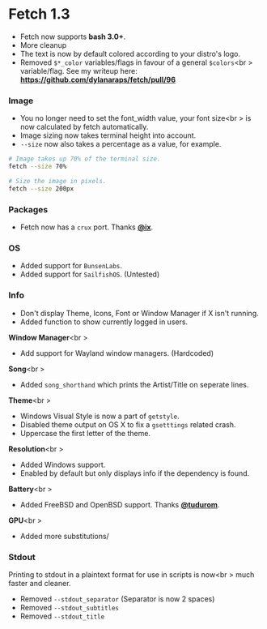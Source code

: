 # Fetch 1.3

- Fetch now supports **bash 3.0+**.
- More cleanup
- The text is now by default colored according to your distro's logo.
- Removed `$*_color` variables/flags in favour of a general `$colors`<br \>
variable/flag. See my writeup here: **https://github.com/dylanaraps/fetch/pull/96**

### Image

- You no longer need to set the font_width value, your font size<br \>
is now calculated by fetch automatically.
- Image sizing now takes terminal height into account.
- `--size` now also takes a percentage as a value, for example.

```sh
# Image takes up 70% of the terminal size.
fetch --size 70%

# Size the image in pixels.
fetch --size 200px
```

### Packages
- Fetch now has a `crux` port. Thanks **[@ix](https://github.com/ix)**.

### OS

- Added support for `BunsenLabs`.
- Added support for `SailfishOS`. (Untested)

### Info

- Don't display Theme, Icons, Font or Window Manager if X isn't running.
- Added function to show currently logged in users.

**Window Manager**<br \>
- Add support for Wayland window managers. (Hardcoded)

**Song**<br \>
- Added `song_shorthand` which prints the Artist/Title on seperate lines.

**Theme**<br \>
- Windows Visual Style is now a part of `getstyle`.
- Disabled theme output on OS X to fix a `gsetttings` related crash.
- Uppercase the first letter of the theme.

**Resolution**<br \>
- Added Windows support.
- Enabled by default but only displays info if the dependency is found.

**Battery**<br \>
- Added FreeBSD and OpenBSD support. Thanks **[@tudurom](https://github.com/tudurom)**.

**GPU**<br \>
- Added more substitutions/

### Stdout

Printing to stdout in a plaintext format for use in scripts is now<br \>
much faster and cleaner.

- Removed `--stdout_separator` (Separator is now 2 spaces)
- Removed `--stdout_subtitles`
- Removed `--stdout_title`
